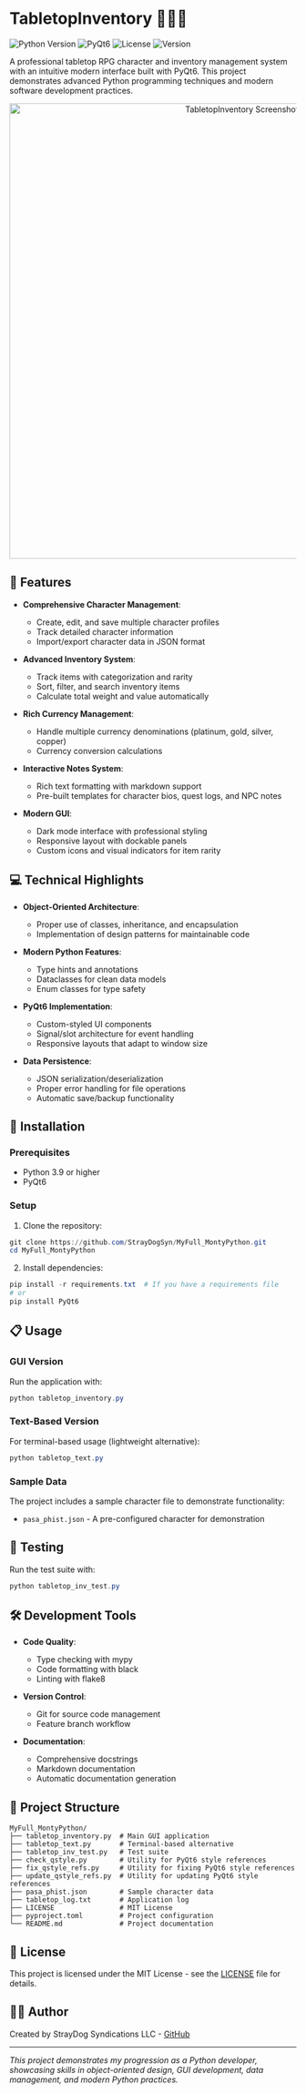 # TabletopInventory 🎲🧙‍♂️

![Python Version](https://img.shields.io/badge/python-3.9%2B-blue)
![PyQt6](https://img.shields.io/badge/GUI-PyQt6-green)
![License](https://img.shields.io/badge/license-MIT-yellow)
![Version](https://img.shields.io/badge/version-1.2.0-orange)

A professional tabletop RPG character and inventory management system with an intuitive modern interface built with PyQt6. This project demonstrates advanced Python programming techniques and modern software development practices.

<div align="center">
  <img src="https://via.placeholder.com/800x400?text=TabletopInventory+Screenshot" alt="TabletopInventory Screenshot" width="800"/>
</div>

## 🌟 Features

- **Comprehensive Character Management**:
  - Create, edit, and save multiple character profiles
  - Track detailed character information
  - Import/export character data in JSON format
  
- **Advanced Inventory System**:
  - Track items with categorization and rarity
  - Sort, filter, and search inventory items
  - Calculate total weight and value automatically
  
- **Rich Currency Management**:
  - Handle multiple currency denominations (platinum, gold, silver, copper)
  - Currency conversion calculations
  
- **Interactive Notes System**:
  - Rich text formatting with markdown support
  - Pre-built templates for character bios, quest logs, and NPC notes
  
- **Modern GUI**:
  - Dark mode interface with professional styling
  - Responsive layout with dockable panels
  - Custom icons and visual indicators for item rarity

## 💻 Technical Highlights

- **Object-Oriented Architecture**:
  - Proper use of classes, inheritance, and encapsulation
  - Implementation of design patterns for maintainable code
  
- **Modern Python Features**:
  - Type hints and annotations
  - Dataclasses for clean data models
  - Enum classes for type safety

- **PyQt6 Implementation**:
  - Custom-styled UI components
  - Signal/slot architecture for event handling
  - Responsive layouts that adapt to window size

- **Data Persistence**:
  - JSON serialization/deserialization
  - Proper error handling for file operations
  - Automatic save/backup functionality

## 🚀 Installation

### Prerequisites
- Python 3.9 or higher
- PyQt6

### Setup

1. Clone the repository:
```powershell
git clone https://github.com/StrayDogSyn/MyFull_MontyPython.git
cd MyFull_MontyPython
```

2. Install dependencies:
```powershell
pip install -r requirements.txt  # If you have a requirements file
# or
pip install PyQt6
```

## 📋 Usage

### GUI Version
Run the application with:

```powershell
python tabletop_inventory.py
```

### Text-Based Version
For terminal-based usage (lightweight alternative):

```powershell
python tabletop_text.py
```

### Sample Data
The project includes a sample character file to demonstrate functionality:
- `pasa_phist.json` - A pre-configured character for demonstration

## 🧪 Testing

Run the test suite with:

```powershell
python tabletop_inv_test.py
```

## 🛠️ Development Tools

- **Code Quality**:
  - Type checking with mypy
  - Code formatting with black
  - Linting with flake8
  
- **Version Control**:
  - Git for source code management
  - Feature branch workflow
  
- **Documentation**:
  - Comprehensive docstrings
  - Markdown documentation
  - Automatic documentation generation

## 🔄 Project Structure

```
MyFull_MontyPython/
├── tabletop_inventory.py  # Main GUI application
├── tabletop_text.py       # Terminal-based alternative
├── tabletop_inv_test.py   # Test suite
├── check_qstyle.py        # Utility for PyQt6 style references
├── fix_qstyle_refs.py     # Utility for fixing PyQt6 style references
├── update_qstyle_refs.py  # Utility for updating PyQt6 style references
├── pasa_phist.json        # Sample character data
├── tabletop_log.txt       # Application log
├── LICENSE                # MIT License
├── pyproject.toml         # Project configuration
└── README.md              # Project documentation
```

## 📝 License

This project is licensed under the MIT License - see the [LICENSE](LICENSE) file for details.

## 👨‍💻 Author

Created by StrayDog Syndications LLC - [GitHub](https://github.com/StrayDogSyn)

---

*This project demonstrates my progression as a Python developer, showcasing skills in object-oriented design, GUI development, data management, and modern Python practices.*
